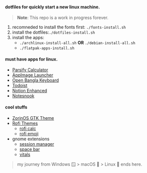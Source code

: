 #### dotfiles for quickly start a new linux machine.

> **Note**: This repo is a work in progress forever.

1. recomneded to install the fonts first: `./fonts-install.sh` 
2. install the dotfiles:`./dotfiles-install.sh`
3. install the apps:
    - `./archlinux-install-all.sh` **OR** `./debian-install-all.sh` 
    - `./flatpak-apps-install.sh`

#### must have apps for linux.
- [Parsify Calculator](https://github.com/parsify-dev/desktop)  
- [AppImage Launcher](https://github.com/TheAssassin/AppImageLauncher/releases)
- [Open Bangla Keyboard](https://github.com/OpenBangla/OpenBangla-Keyboard)
- [Todoist](https://todoist.com/help/articles/how-to-install-todoist-on-linux#:~:text=version%20using%20AppImage-,Download,.,-Move%20it%20to)
- [Notion Enhanced](https://notion-enhancer.github.io/getting-started/installation#:~:text=x86_64%20build%20(enhanced)%3A%20.AppImage%2C%20.zip)
- [Notesnook](https://notesnook.com/downloads/#otherplatforms:~:text=Notesnook%20for%20Linux-,AppImage,-.deb)
#### cool stuffs
- [ZorinOS GTK Theme](https://github.com/ZorinOS/zorin-desktop-themes) 
- [Rofi Themes](https://github.com/adi1090x/rofi)
    - [rofi calc](https://github.com/svenstaro/rofi-calc)
    - [rofi emoji](https://github.com/Mange/rofi-emoji)
- gnome extensions
    - [session manager](https://extensions.gnome.org//extension/4709/another-window-session-manager/)
    - [space bar](https://extensions.gnome.org//extension/5090/space-bar/)
    - [vitals](https://extensions.gnome.org//extension/1460/vitals/)

> my journey from Windows 🪟 > macOS 🍎 > Linux 🐧 ends here.